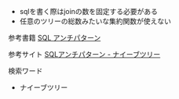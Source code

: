 - sqlを書く際はjoinの数を固定する必要がある
- 任意のツリーの総数みたいな集約関数が使えない

参考書籍
 [SQL アンチパターン](https://www.oreilly.co.jp/books/9784873115894/)

参考サイト
[SQLアンチパターン - ナイーブツリー](https://www.slideshare.net/kamekoopa/ss-27728799)

検索ワード
- ナイーブツリー